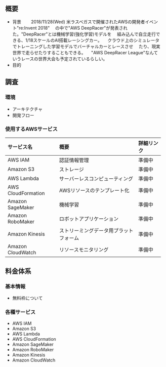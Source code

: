 ## 概要
- 背景
　　2018/11/28(Wed) 米ラスベガスで開催されたAWSの開発者イベント"re:Invent 2018"
　の中で"AWS DeepRacer"が発表された。"DeepRacer"とは機械学習(強化学習)モデルを
　組み込んで自立走行できる、1/18スケールのAI搭載レーシングカー。
　クラウド上のシミュレータでトレーニングした学習モデルでバーチャルカーとレースさせ
　たり、現実世界で走らせたりすることもできる。
　"AWS DeepRacer League"なんていうレースの世界大会も予定されているらしい。
　
- 目的
## 調査
### 環境
- アーキテクチャ
- 開発フロー
### 使用するAWSサービス
| サービス名 | 概要 | 詳細リンク |
|:---|:---|:---|
|AWS IAM |認証情報管理 |準備中 |
|Amazon S3 |ストレージ |準備中 |
|AWS Lambda |サーバーレスコンピューティング |準備中 |
|AWS CloudFormation |AWSリソースのテンプレート化 |準備中 |
|Amazon SageMaker |機械学習 |準備中 |
|Amazon RoboMaker |ロボットアプリケーション |準備中 |
|Amazon Kinesis |ストリーミングデータ用プラットフォーム |準備中 |
|Amazon CloudWatch |リソースモニタリング |準備中 |

## 料金体系
### 基本情報
- 無料枠について
### 各種サービス
- AWS IAM
- Amazon S3
- AWS Lambda
- AWS CloudFormation
- Amazon SageMaker
- Amazon RoboMaker
- Amazon Kinesis
- Amazon CloudWatch
